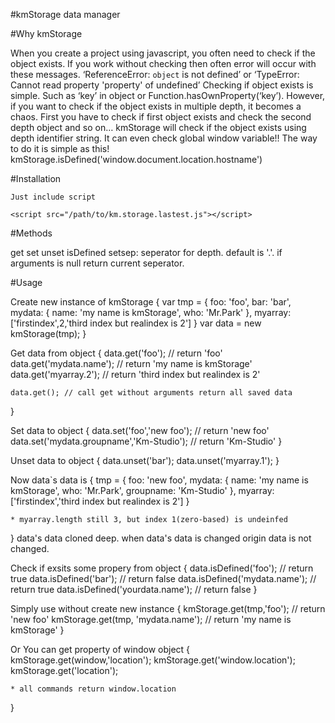 #kmStorage
data manager


#Why kmStorage

When you create a project using javascript, you often need to check if the object exists.
If you work without checking then often error will occur with these messages.
	‘ReferenceError: `object` is not defined’ or ‘TypeError: Cannot read property 'property' of undefined’
Checking if object exists is simple. Such as ‘key’ in object or Function.hasOwnProperty(‘key’).
However, if you want to check if the object exists in multiple depth, it becomes a chaos. First you have to check if first object exists and check the second depth object and so on…
kmStorage will check if the object exists using depth identifier string. It can even check global window variable!!
The way to do it is simple as this!
   kmStorage.isDefined('window.document.location.hostname')

#Installation

	Just include script

	<script src="/path/to/km.storage.lastest.js"></script>


#Methods

get
set
unset
isDefined
setsep: seperator for depth. default is '.'. if arguments is null return current seperator.


#Usage

Create new instance of kmStorage
{
	var tmp = {
		foo: 'foo',
		bar: 'bar',
		mydata: {
			name: 'my name is kmStorage',
			who: 'Mr.Park'
		},
		myarray: ['firstindex',2,'third index but realindex is 2']
	}
	var data = new kmStorage(tmp);
}


Get data from object
{
	data.get('foo'); // return 'foo'
	data.get('mydata.name'); // return 'my name is kmStorage'
	data.get('myarray.2'); // return 'third index but realindex is 2'

	data.get(); // call get without arguments return all saved data
}


Set data to object
{
	data.set('foo','new foo'); // return 'new foo'
	data.set('mydata.groupname','Km-Studio'); // return 'Km-Studio'
}

Unset data to object
{
	data.unset('bar');
	data.unset('myarray.1');
}

Now data`s data is
{
	tmp = {
		foo: 'new foo',
		mydata: {
			name: 'my name is kmStorage',
			who: 'Mr.Park',
			groupname: 'Km-Studio'
		},
		myarray: ['firstindex','third index but realindex is 2']
	}

	* myarray.length still 3, but index 1(zero-based) is undeinfed
}
data's data cloned deep. when data's data is changed origin data is not changed.

Check if exsits some propery from object
{
	data.isDefined('foo'); // return true
	data.isDefined('bar'); // return false
	data.isDefined('mydata.name'); // return true
	data.isDefined('yourdata.name'); // return false
}

Simply use without create new instance
{
	kmStorage.get(tmp,'foo'); // return 'new foo'
	kmStorage.get(tmp, 'mydata.name'); // return 'my name is kmStorage'
}

Or You can get property of window object
{
	kmStorage.get(window,'location');
	kmStorage.get('window.location');
	kmStorage.get('location');

	* all commands return window.location
}
